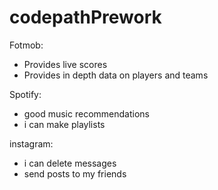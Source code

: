 # codepathPrework
Fotmob:
- Provides live scores
- Provides in depth data on players and teams 


Spotify:
- good music recommendations
- i can make playlists 


instagram: 
- i can delete messages
- send posts to my friends 